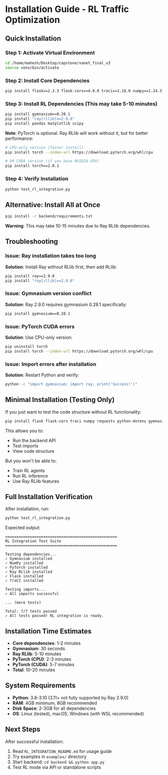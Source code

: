 # Installation Guide - RL Traffic Optimization

## Quick Installation

### Step 1: Activate Virtual Environment
```bash
cd /home/mahesh/Desktop/capstone/vanet_final_v3
source venv/bin/activate
```

### Step 2: Install Core Dependencies
```bash
pip install flask==2.3.3 flask-cors==4.0.0 traci==1.18.0 numpy==1.24.3 requests==2.31.0 python-dotenv==1.0.0
```

### Step 3: Install RL Dependencies (This may take 5-10 minutes)
```bash
pip install gymnasium==0.28.1
pip install "ray[rllib]==2.9.0"
pip install pandas matplotlib scipy
```

**Note**: PyTorch is optional. Ray RLlib will work without it, but for better performance:
```bash
# CPU-only version (faster install)
pip install torch --index-url https://download.pytorch.org/whl/cpu

# OR CUDA version (if you have NVIDIA GPU)
pip install torch==2.0.1
```

### Step 4: Verify Installation
```bash
python test_rl_integration.py
```

## Alternative: Install All at Once
```bash
pip install -r backend/requirements.txt
```
**Warning**: This may take 10-15 minutes due to Ray RLlib dependencies.

## Troubleshooting

### Issue: Ray installation takes too long
**Solution**: Install Ray without RLlib first, then add RLlib:
```bash
pip install ray==2.9.0
pip install "ray[rllib]==2.9.0"
```

### Issue: Gymnasium version conflict
**Solution**: Ray 2.9.0 requires gymnasium 0.28.1 specifically:
```bash
pip install gymnasium==0.28.1
```

### Issue: PyTorch CUDA errors
**Solution**: Use CPU-only version:
```bash
pip uninstall torch
pip install torch --index-url https://download.pytorch.org/whl/cpu
```

### Issue: Import errors after installation
**Solution**: Restart Python and verify:
```bash
python -c "import gymnasium; import ray; print('Success!')"
```

## Minimal Installation (Testing Only)

If you just want to test the code structure without RL functionality:
```bash
pip install flask flask-cors traci numpy requests python-dotenv gymnasium
```

This allows you to:
- Run the backend API
- Test imports
- View code structure

But you won't be able to:
- Train RL agents
- Run RL inference
- Use Ray RLlib features

## Full Installation Verification

After installation, run:
```bash
python test_rl_integration.py
```

Expected output:
```
==================================================
RL Integration Test Suite
==================================================

Testing dependencies...
✓ Gymnasium installed
✓ NumPy installed
✓ PyTorch installed
✓ Ray RLlib installed
✓ Flask installed
✓ TraCI installed

Testing imports...
✓ All imports successful

... (more tests)

Total: 7/7 tests passed
✓ All tests passed! RL integration is ready.
```

## Installation Time Estimates

- **Core dependencies**: 1-2 minutes
- **Gymnasium**: 30 seconds
- **Ray RLlib**: 5-10 minutes
- **PyTorch (CPU)**: 2-3 minutes
- **PyTorch (CUDA)**: 5-7 minutes
- **Total**: 10-20 minutes

## System Requirements

- **Python**: 3.8-3.10 (3.11+ not fully supported by Ray 2.9.0)
- **RAM**: 4GB minimum, 8GB recommended
- **Disk Space**: 2-3GB for all dependencies
- **OS**: Linux (tested), macOS, Windows (with WSL recommended)

## Next Steps

After successful installation:
1. Read `RL_INTEGRATION_README.md` for usage guide
2. Try examples in `examples/` directory
3. Start backend: `cd backend && python app.py`
4. Test RL mode via API or standalone scripts
